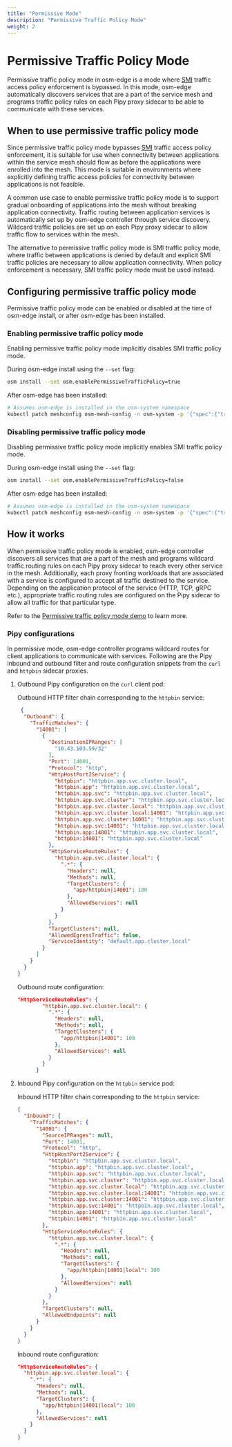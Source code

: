 ```yaml
---
title: "Permissive Mode"
description: "Permissive Traffic Policy Mode"
weight: 2
---
```


# Permissive Traffic Policy Mode
Permissive traffic policy mode in osm-edge is a mode where [SMI][1] traffic access policy enforcement is bypassed. In this mode, osm-edge automatically discovers services that are a part of the service mesh and programs traffic policy rules on each Pipy proxy sidecar to be able to communicate with these services.

## When to use permissive traffic policy mode
Since permissive traffic policy mode bypasses [SMI][1] traffic access policy enforcement, it is suitable for use when connectivity between applications within the service mesh should flow as before the applications were enrolled into the mesh. This mode is suitable in environments
where explicitly defining traffic access policies for connectivity between applications is not feasible.

A common use case to enable permissive traffic policy mode is to support gradual onboarding of applications into the mesh without breaking application connectivity. Traffic routing between application services is automatically set up by osm-edge controller through service discovery. Wildcard traffic policies are set up on each Pipy proxy sidecar to allow traffic flow to services within the mesh.

The alternative to permissive traffic policy mode is SMI traffic policy mode, where traffic between applications is denied by default and explicit SMI traffic policies are necessary to allow application connectivity. When policy enforcement is necessary, SMI traffic policy mode must be used instead.

## Configuring permissive traffic policy mode
Permissive traffic policy mode can be enabled or disabled at the time of osm-edge install, or after osm-edge has been installed.

### Enabling permissive traffic policy mode

Enabling permissive traffic policy mode implicitly disables SMI traffic policy mode.

During osm-edge install using the `--set` flag:
```bash
osm install --set osm.enablePermissiveTrafficPolicy=true
```

After osm-edge has been installed:
```bash
# Assumes osm-edge is installed in the osm-system namespace
kubectl patch meshconfig osm-mesh-config -n osm-system -p '{"spec":{"traffic":{"enablePermissiveTrafficPolicyMode":true}}}'  --type=merge
```

### Disabling permissive traffic policy mode

Disabling permissive traffic policy mode implicitly enables SMI traffic policy mode.

During osm-edge install using the `--set` flag:
```bash
osm install --set osm.enablePermissiveTrafficPolicy=false
```

After osm-edge has been installed:
```bash
# Assumes osm-edge is installed in the osm-system namespace
kubectl patch meshconfig osm-mesh-config -n osm-system -p '{"spec":{"traffic":{"enablePermissiveTrafficPolicyMode":false}}}'  --type=merge
```

## How it works
When permissive traffic policy mode is enabled, osm-edge controller discovers all services that are a part of the mesh and programs wildcard traffic routing rules on each Pipy proxy sidecar to reach every other service in the mesh. Additionally, each proxy fronting workloads that are associated with a service is configured to accept all traffic destined to the service. Depending on the application protocol of the service (HTTP, TCP, gRPC etc.), appropriate traffic routing rules are configured on the Pipy sidecar to allow all traffic for that particular type.

Refer to the [Permissive traffic policy mode demo](/docs/demos/permissive_traffic_mode) to learn more.

### Pipy configurations
In permissive mode, osm-edge controller programs wildcard routes for client applications to communicate with services. Following are the Pipy inbound and outbound filter and route configuration snippets from the `curl` and `httpbin` sidecar proxies.

1. Outbound Pipy configuration on the `curl` client pod:

    Outbound HTTP filter chain corresponding to the `httpbin` service:
    ```json
     {
      "Outbound": {
        "TrafficMatches": {
          "14001": [
            {
              "DestinationIPRanges": [
                "10.43.103.59/32"
              ],
              "Port": 14001,
              "Protocol": "http",
              "HttpHostPort2Service": {
                "httpbin": "httpbin.app.svc.cluster.local",
                "httpbin.app": "httpbin.app.svc.cluster.local",
                "httpbin.app.svc": "httpbin.app.svc.cluster.local",
                "httpbin.app.svc.cluster": "httpbin.app.svc.cluster.local",
                "httpbin.app.svc.cluster.local": "httpbin.app.svc.cluster.local",
                "httpbin.app.svc.cluster.local:14001": "httpbin.app.svc.cluster.local",
                "httpbin.app.svc.cluster:14001": "httpbin.app.svc.cluster.local",
                "httpbin.app.svc:14001": "httpbin.app.svc.cluster.local",
                "httpbin.app:14001": "httpbin.app.svc.cluster.local",
                "httpbin:14001": "httpbin.app.svc.cluster.local"
              },
              "HttpServiceRouteRules": {
                "httpbin.app.svc.cluster.local": {
                  ".*": {
                    "Headers": null,
                    "Methods": null,
                    "TargetClusters": {
                      "app/httpbin|14001": 100
                    },
                    "AllowedServices": null
                  }
                }
              },
              "TargetClusters": null,
              "AllowedEgressTraffic": false,
              "ServiceIdentity": "default.app.cluster.local"
            }
          ]
        }
      }
    }
    ```

    Outbound route configuration:
    ```json
    "HttpServiceRouteRules": {
            "httpbin.app.svc.cluster.local": {
              ".*": {
                "Headers": null,
                "Methods": null,
                "TargetClusters": {
                  "app/httpbin|14001": 100
                },
                "AllowedServices": null
              }
            }
          }
    ```

2. Inbound Pipy configuration on the `httpbin` service pod:

    Inbound HTTP filter chain corresponding to the `httpbin` service:
    ```json
    {
      "Inbound": {
        "TrafficMatches": {
          "14001": {
            "SourceIPRanges": null,
            "Port": 14001,
            "Protocol": "http",
            "HttpHostPort2Service": {
              "httpbin": "httpbin.app.svc.cluster.local",
              "httpbin.app": "httpbin.app.svc.cluster.local",
              "httpbin.app.svc": "httpbin.app.svc.cluster.local",
              "httpbin.app.svc.cluster": "httpbin.app.svc.cluster.local",
              "httpbin.app.svc.cluster.local": "httpbin.app.svc.cluster.local",
              "httpbin.app.svc.cluster.local:14001": "httpbin.app.svc.cluster.local",
              "httpbin.app.svc.cluster:14001": "httpbin.app.svc.cluster.local",
              "httpbin.app.svc:14001": "httpbin.app.svc.cluster.local",
              "httpbin.app:14001": "httpbin.app.svc.cluster.local",
              "httpbin:14001": "httpbin.app.svc.cluster.local"
            },
            "HttpServiceRouteRules": {
              "httpbin.app.svc.cluster.local": {
                ".*": {
                  "Headers": null,
                  "Methods": null,
                  "TargetClusters": {
                    "app/httpbin|14001|local": 100
                  },
                  "AllowedServices": null
                }
              }
            },
            "TargetClusters": null,
            "AllowedEndpoints": null
          }
        }
      }
    }
    ```

    Inbound route configuration:
    ```json
    "HttpServiceRouteRules": {
      "httpbin.app.svc.cluster.local": {
        ".*": {
          "Headers": null,
          "Methods": null,
          "TargetClusters": {
            "app/httpbin|14001|local": 100
          },
          "AllowedServices": null
        }
      }
    }
    ```

[1]: https://smi-spec.io/
